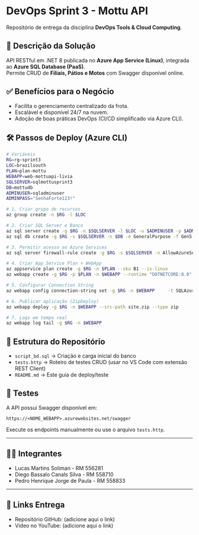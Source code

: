 # DevOps Sprint 3 - Mottu API

Repositório de entrega da disciplina **DevOps Tools & Cloud Computing**.

## 🚀 Descrição da Solução
API RESTful em .NET 8 publicada no **Azure App Service (Linux)**, integrada ao **Azure SQL Database (PaaS)**.  
Permite CRUD de **Filiais, Pátios e Motos** com Swagger disponível online.

## ✅ Benefícios para o Negócio
- Facilita o gerenciamento centralizado da frota.  
- Escalável e disponível 24/7 na nuvem.  
- Adoção de boas práticas DevOps (CI/CD simplificado via Azure CLI).  

## 🛠️ Passos de Deploy (Azure CLI)

```bash
# Variáveis
RG=rg-sprint3
LOC=brazilsouth
PLAN=plan-mottu
WEBAPP=web-mottuapi-livia
SQLSERVER=sqlmottusprint3
DB=mottudb
ADMINUSER=sqladminuser
ADMINPASS="SenhaForte123!"

# 1. Criar grupo de recursos
az group create -n $RG -l $LOC

# 2. Criar SQL Server e Banco
az sql server create -g $RG -n $SQLSERVER -l $LOC -u $ADMINUSER -p $ADMINPASS
az sql db create -g $RG -s $SQLSERVER -n $DB -e GeneralPurpose -f Gen5 -c 2

# 3. Permitir acesso ao Azure Services
az sql server firewall-rule create -g $RG -s $SQLSERVER -n AllowAzureServices --start-ip-address 0.0.0.0 --end-ip-address 0.0.0.0

# 4. Criar App Service Plan + WebApp
az appservice plan create -g $RG -n $PLAN --sku B1 --is-linux
az webapp create -g $RG -p $PLAN -n $WEBAPP --runtime "DOTNETCORE:8.0"

# 5. Configurar Connection String
az webapp config connection-string set -g $RG -n $WEBAPP     -t SQLAzure     --settings DefaultConnection="Server=tcp:$SQLSERVER.database.windows.net,1433;Initial Catalog=$DB;User ID=$ADMINUSER;Password=$ADMINPASS;Encrypt=true;"

# 6. Publicar aplicação (ZipDeploy)
az webapp deploy -g $RG -n $WEBAPP --src-path site.zip --type zip

# 7. Logs em tempo real
az webapp log tail -g $RG -n $WEBAPP
```

## 📂 Estrutura do Repositório
- `script_bd.sql` → Criação e carga inicial do banco  
- `tests.http` → Roteiro de testes CRUD (usar no VS Code com extensão REST Client)  
- `README.md` → Este guia de deploy/teste

## 🧪 Testes
A API possui Swagger disponível em:
```
https://<NOME_WEBAPP>.azurewebsites.net/swagger
```

Execute os endpoints manualmente ou use o arquivo `tests.http`.

---

## 👨‍💻 Integrantes
- Lucas Martins Soliman - RM 556281  
- Diego Bassalo Canals Silva - RM 558710  
- Pedro Henrique Jorge de Paula - RM 558833  

---

## 📎 Links Entrega
- Repositório GitHub: (adicione aqui o link)  
- Vídeo no YouTube: (adicione aqui o link)

